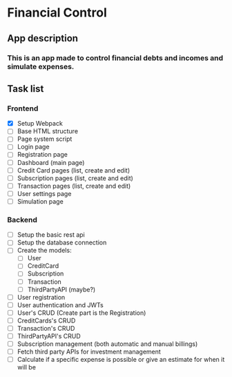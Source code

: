 # Financial Control

## App description
### This is an app made to control financial debts and incomes and simulate expenses.

## Task list
### Frontend
- [x] Setup Webpack
- [ ] Base HTML structure
- [ ] Page system script
- [ ] Login page
- [ ] Registration page
- [ ] Dashboard (main page)
- [ ] Credit Card pages (list, create and edit)
- [ ] Subscription pages (list, create and edit)
- [ ] Transaction pages (list, create and edit)
- [ ] User settings page
- [ ] Simulation page

### Backend
- [ ] Setup the basic rest api
- [ ] Setup the database connection
- [ ] Create the models:
  - [ ] User
  - [ ] CreditCard
  - [ ] Subscription
  - [ ] Transaction
  - [ ] ThirdPartyAPI (maybe?)
- [ ] User registration
- [ ] User authentication and JWTs
- [ ] User's CRUD (Create part is the Registration)
- [ ] CreditCards's CRUD
- [ ] Transaction's CRUD
- [ ] ThirdPartyAPI's CRUD
- [ ] Subscription management (both automatic and manual billings)
- [ ] Fetch third party APIs for investment management
- [ ] Calculate if a specific expense is possible or give an estimate for when it will be